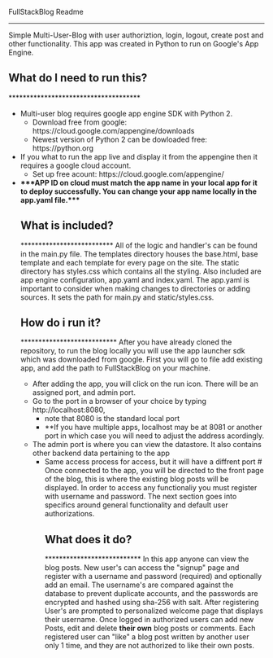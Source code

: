 FullStackBlog Readme
*******************

Simple Multi-User-Blog with user authoriztion, login, logout, create post and other functionality. This app was created in Python to run on Google's App Engine.


<h2>What do I need to run this?</h2>
*************************************
<ul>
<li>Multi-user blog requires google app engine SDK with Python 2.
	<ul><li>Download free from google: https://cloud.google.com/appengine/downloads</li>
	<li> Newest version of Python 2 can be dowloaded free: https://python.org</li></ul>
</li>
<li>If you what to run the app live and display it from the appengine then it requires a google cloud account.
	<ul><li>Set up free acount: https://cloud.google.com/appengine/ </li></ul>
</li>
<li><strong>***APP ID on cloud must match the app name in your local app for it to deploy successfully. You can change your app name locally in the app.yaml file.***</strong></li>

<h2>What is included?</h2>
**************************
All of the logic and handler's can be found in the main.py file. The templates directory houses the base.html, base template and each template for every page on the site. The static directory has styles.css which contains all the styling. Also included are app engine configuration, app.yaml and index.yaml. The app.yaml is important to consider when making changes to directories or adding sources. It sets the path for main.py and static/styles.css.

<h2>How do i run it? </h2>
***************************
After you have already cloned the repository, to run the blog locally you will use the app launcher sdk which was downloaded from google. First you will go to file add existing app, and add the path to FullStackBlog on your machine. 
<ul>
<li>After adding the app, you will click on the run icon. There will be an assigned port, and admin port.</li>
<li>Go to the port in a browser of your choice by typing http://localhost:8080, 
	<ul><li>note that 8080 is the standard local port</li>
	 <li>**If you have multiple apps, localhost may be at 8081 or another port in which case you will need to adjust the address acordingly.</li>
	 </ul>
</li>
<li>The admin port is where you can view the datastore. It also contains other backend data pertaining to the app
<ul><li>Same access process for access, but it will have a diffrent port #</li>
</li>
Once connected to the app, you will be directed to the front page of the blog, this is where the existing blog posts will be displayed. In order to access any functionaliy you must register with username and password. The next section goes into specifics around general functionality and default user authorizations.

<h2>What does it do?</h2>
***************************
In this app anyone can view the blog posts. New user's can access the "signup" page and register with a username and password (required) and optionally add an email. The username's are compared against the database to prevent duplicate accounts, and the passwords are encrypted and hashed using sha-256 with salt. After registering User's are prompted to personalized welcome page that displays their username. Once logged in authorized users can add new Posts, edit and delete <strong>their own</strong> blog posts or comments. Each registered user can "like" a blog post written by another user only 1 time, and they are not authorized to like their own posts.